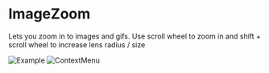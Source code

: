 # ImageZoom

Lets you zoom in to images and gifs. Use scroll wheel to zoom in and shift + scroll wheel to increase lens radius / size

![Example](https://i.imgur.com/VJdo4aq.png)
![ContextMenu](https://i.imgur.com/0oaRM2s.png)
